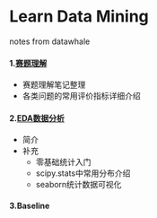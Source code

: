 # Learn Data Mining

notes from datawhale

#### 1.[赛题理解](https://github.com/Zoenamed/Learn-Data-mining/tree/master/1.%E8%B5%9B%E9%A2%98%E7%90%86%E8%A7%A3)

- 赛题理解笔记整理
- 各类问题的常用评价指标详细介绍

#### 2.[EDA数据分析](https://github.com/Zoenamed/Learn-Data-mining/tree/master/2.%E6%95%B0%E6%8D%AE%E5%88%86%E6%9E%90)

- 简介
- 补充
  - 零基础统计入门
  - scipy.stats中常用分布介绍
  - seaborn统计数据可视化

#### 3.Baseline

